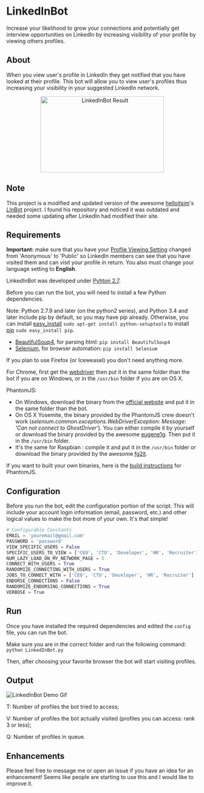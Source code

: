 # LinkedInBot
Increase your likelihood to grow your connections and potentially get interview opportunities on LinkedIn by increasing visibility of your profile by viewing others profiles.
## About
When you view user's profile in LinkedIn they get notified that you have looked at their profile. This bot will allow you to view user's profiles thus increasing your visibility in your suggested LinkedIn network.
<p align="center">
  <img src="https://preview.ibb.co/mMDuAk/linked_In_Bot_Profile_View_Results.png" alt="LinkedInBot Result" width="325" height="200">
</p>

## Note
This project is a modified and updated version of the awesome [helloitsim](https://github.com/helloitsim)'s [LInBot](https://github.com/helloitsim/LInBot) project. I found his repository and noticed it was outdated and needed some updating after LinkedIn had modified their site.

## Requirements
**Important:** make sure that you have your [Profile Viewing Setting](https://www.linkedin.com/settings/?trk=nav_account_sub_nav_settings) changed from 'Anonymous' to  'Public' so LinkedIn members can see that you have visited them and can visit your profile in return.
You also must change your language setting to **English**.

LinkedInBot was developed under [Pyhton 2.7](https://www.python.org/downloads).

Before you can run the bot, you will need to install a few Python dependencies.

Note: Python 2.7.9 and later (on the python2 series), and Python 3.4 and later include pip by default, so you may have pip already. Otherwise, you can install [easy_install](https://pythonhosted.org/setuptools/easy_install.html) `sudo apt-get install python-setuptools` to install [pip](https://pypi.python.org/pypi/pip) `sudo easy_install pip`.

- [BeautifulSoup4](https://pypi.python.org/pypi/beautifulsoup4), for parsing html: `pip install BeautifulSoup4`
- [Selenium](http://www.seleniumhq.org/), for browser automation: `pip install Selenium`

If you plan to use Firefox (or Iceweasel) you don't need anything more.

For Chrome, first get the [webdriver](https://sites.google.com/a/chromium.org/chromedriver/downloads) then put it in the same folder than the bot if you are on Windows, or in the `/usr/bin` folder if you are on OS X.

PhantomJS:
- On Windows, download the binary from the [official website](http://phantomjs.org) and put it in the same folder than the bot.
- On OS X Yosemite, the binary provided by the PhantomJS crew doesn't work (*selenium.common.exceptions.WebDriverException: Message: 'Can not connect to GhostDriver'*). You can either compile it by yourself or download the binary provided by the awesome [eugene1g](https://github.com/eugene1g/phantomjs/releases). Then put it in the `/usr/bin` folder.
- It's the same for Raspbian : compile it and put it in the `/usr/bin` folder or download the binary provided by the awesome [fg2it](https://github.com/fg2it/phantomjs-on-raspberry/tree/master/rpi-2-3/wheezy-jessie/v2.1.1).

If you want to built your own binaries, here is the [build instructions](http://phantomjs.org/build.html) for PhantomJS.

## Configuration
Before you run the bot, edit the configuration portion of the script. This will include your account login information (email, password, etc.) and other logical values to make the bot more of your own. It's that simple!

```python
# Configurable Constants
EMAIL = 'youremail@gmail.com'
PASSWORD = 'password'
VIEW_SPECIFIC_USERS = False
SPECIFIC_USERS_TO_VIEW = ['CEO', 'CTO', 'Developer', 'HR', 'Recruiter']
NUM_LAZY_LOAD_ON_MY_NETWORK_PAGE = 5
CONNECT_WITH_USERS = True
RANDOMIZE_CONNECTING_WITH_USERS = True
JOBS_TO_CONNECT_WITH = ['CEO', 'CTO', 'Developer', 'HR', 'Recruiter']
ENDORSE_CONNECTIONS = False
RANDOMIZE_ENDORSING_CONNECTIONS = True
VERBOSE = True
```

## Run
Once you have installed the required dependencies and edited the `config` file, you can run the bot.

Make sure you are in the correct folder and run the following command: `python LinkedInBot.py`

Then, after choosing your favorite browser the bot will start visiting profiles.

## Output

![LinkedInBot Demo Gif](http://g.recordit.co/xPh4gK70lz.gif)

T: Number of profiles the bot tried to access;

V: Number of profiles the bot actually visited (profiles you can access: rank 3 or less);

Q: Number of profiles in queue.

## Enhancements
Please feel free to message me or open an issue if you have an idea for an enhancement! Seems like people are starting to use this and I would like to improve it.
